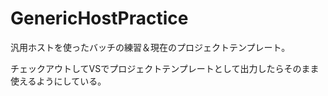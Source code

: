 # GenericHostPractice
汎用ホストを使ったバッチの練習＆現在のプロジェクトテンプレート。

チェックアウトしてVSでプロジェクトテンプレートとして出力したらそのまま使えるようにしている。
